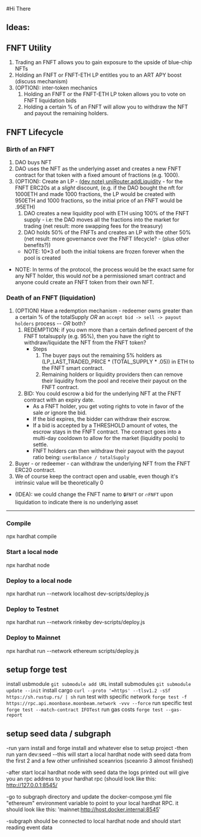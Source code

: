 #Hi There

## Ideas:
## FNFT Utility
1. Trading an FNFT allows you to gain exposure to the upside of blue-chip NFTs
2. Holding an FNFT or FNFT-ETH LP entitles you to an ART APY boost (discuss mechanism)
3. (OPTION): inter-token mechanics
    1. Holding an FNFT or the FNFT-ETH LP token allows you to vote on FNFT liquidation bids
    2. Holding a certain % of an FNFT will allow you to withdraw the NFT and payout the remaining holders.
## FNFT Lifecycle
### Birth of an FNFT
1. DAO buys NFT
3. DAO uses the NFT as the underlying asset and creates a new FNFT contract for that token with a fixed amount of fractions (e.g. 1000).
4. (OPTION): Create an LP - [(dev note) uniRouter.addLiquidity](https://github.com/Uniswap/v2-periphery/blob/master/contracts/UniswapV2Router02.sol#L61) - for the FNFT ERC20s at a _slight_ discount, (e.g. if the DAO bought the nft for 1000ETH and made 1000 fractions, the LP would be created with 950ETH and 1000 fractions, so the initial price of an FNFT would be .95ETH)
    1. DAO creates a new liquidity pool with ETH using 100% of the FNFT supply - i.e: the DAO moves all the fractions into the market for trading (net result: more swapping fees for the treasury)
    2. DAO holds 50% of the FNFTs and creates an LP with the other 50% (net result: more governance over the FNFT lifecycle? - (plus other benefits?))
    - NOTE: 10*3 of both the initial tokens are frozen forever when the pool is created
- NOTE: In terms of the protocol, the process would be the exact same for any NFT holder, this would _not_ be a permissioned smart contract and anyone could create an FNFT token from their own NFT.


### Death of an FNFT (liquidation)
1. (OPTION) Have a redemption mechanism - redeemer owns greater than a certain % of the totalSupply *OR* an `accept bid -> sell -> payout holders` process -- *OR* both?
    1. REDEMPTION: if you own more than a certain defined percent of the FNFT totalsupply (e.g. 95%), then you have the right to withdraw/liquidate the NFT from the FNFT token?
        - Steps
            1. The buyer pays out the remaining 5% holders as (LP_LAST_TRADED_PRICE * (TOTAL_SUPPLY * .05)) in ETH to the FNFT smart contract.
            2. Remaining holders or liquidity providers then can remove their liquidity from the pool and receive their payout on the FNFT contract.
    2. BID: You could escrow a bid for the underlying NFT at the FNFT contract with an expiry date.
        - As a FNFT holder, you get voting rights to vote in favor of the sale *or* ignore the bid.
        - If the bid expires, the bidder can withdraw their escrow.
        - If a bid is accepted by a THRESHOLD amount of votes, the escrow stays in the FNFT contract. The contract goes into a multi-day cooldown to allow for the market (liquidity pools) to settle.
        - FNFT holders can then withdraw their payout with the payout ratio being: `userBalance / totalSupply`
2. Buyer - or redeemer - can withdraw the underlying NFT from the FNFT ERC20 contract.
3. We of course keep the contract open and usable, even though it's intrinsic value will be theoretically 0
- (IDEA): we could change the FNFT name to `🔒FNFT` or `🔥FNFT` upon liquidation to indicate there is no underlying asset

---
### Compile
npx hardhat compile

### Start a local node
npx hardhat node

### Deploy to a local node
npx hardhat run --network localhost dev-scripts/deploy.js

### Deploy to Testnet
npx hardhat run --network rinkeby dev-scripts/deploy.js

### Deploy to Mainnet
npx hardhat run --network ethereum scripts/deploy.js

## setup forge test
install usbmodule
`git submodule add URL`
install submodules
`git submodule update --init`
install cargo
`curl --proto '=https' --tlsv1.2 -sSf https://sh.rustup.rs/ | sh`
run test with specific network
`forge test -f https://rpc.api.moonbase.moonbeam.network -vvv --force`
run specific test
`forge test --match-contract IFOTest`
run gas costs
`forge test --gas-report`

## setup seed data / subgraph
-run yarn install and forge install and whatever else to setup project
-then run yarn dev:seed
--this will start a local hardhat node with seed data from the first 2 and a few other unfinished sceanrios (sceanrio 3 almost finished)

-after start local hardhat node with seed data the logs printed out will give you an rpc address to your hardhat rpc (should look like this: http://127.0.0.1:8545/

-go to subgraph directory and update the docker-compose.yml file "ethereum" environment variable to point to your local hardhat RPC. it should look like this: 'mainnet:http://host.docker.internal:8545'

-subgraph should be connected to local hardhat node and should start reading event data
